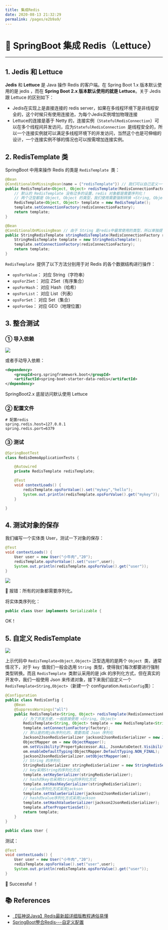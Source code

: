 ```yaml
---
title: 集成Redis
date: 2020-08-13 21:32:29
permalink: /pages/e2b9a9/
---
```

# 🍖 SpringBoot 集成 Redis（Lettuce）

---

## 1. Jedis 和 Lettuce

**Jedis**  和 **Lettuce** 是 Java 操作 Redis 的客户端。在 Spring Boot 1.x 版本默认使用的是 jedis ，而在 **Spring Boot 2.x 版本默认使用的就是 Lettuce**。关于 Jedis 跟 Lettuce 的区别如下：

- Jedis在实现上是直接连接的 redis server，如果在多线程环境下是非线程安全的，这个时候只有使用连接池，为每个Jedis实例增加物理连接
- Lettuce的连接是基于 Netty 的，连接实例（`StatefulRedisConnection`）可以在多个线程间并发访问，应为`StatefulRedisConnection `是线程安全的，所以一个连接实例就可以满足多线程环境下的并发访问，当然这个也是可伸缩的设计，一个连接实例不够的情况也可以按需增加连接实例。

## 2. RedisTemplate 类

SpringBoot 中用来操作 Redis 的类是 `RedisTemplate `类：

```java
@Bean
@ConditionalOnMissingBean(name = {"redisTemplate"}) // 我们可以自己定义一个 redisTemplate来替换这个默认的
public RedisTemplate<Object, Object> redisTemplate(RedisConnectionFactory redisConnectionFactory) throws UnknownHostException {
    // 默认的 RedisTemplate 没有过多的设置，redis 对象都是需要序列化！
	// 两个泛型都是 Object, Object 的类型，我们使用需要强制转换 <String, Object>
    RedisTemplate<Object, Object> template = new RedisTemplate();
    template.setConnectionFactory(redisConnectionFactory);
    return template;
}

@Bean
@ConditionalOnMissingBean // 由于 String 是redis中最常使用的类型，所以单独提出来了一个bean
public StringRedisTemplate stringRedisTemplate(RedisConnectionFactory redisConnectionFactory) throws UnknownHostException {
    StringRedisTemplate template = new StringRedisTemplate();
    template.setConnectionFactory(redisConnectionFactory);
    return template;
}
```

`RedisTemplate `提供了以下方法分别用于对 Redis 的各个数据结构进行操作：

- `opsForValue`： 对应 String（字符串）
- `opsForZSet`： 对应 ZSet（有序集合）
- `opsForHash`： 对应 Hash（哈希）
- `opsForList`： 对应 List（列表）
- `opsForSet`： 对应 Set（集合）
- `opsForGeo`： 对应 GEO（地理位置）

## 3. 整合测试

### ① 导入依赖

![](https://cs-wiki.oss-cn-shanghai.aliyuncs.com/img/20200725102121.png)

或者手动导入依赖：

```xml
<dependency>
    <groupId>org.springframework.boot</groupId>
    <artifactId>spring-boot-starter-data-redis</artifactId>
</dependency>
```

SpringBoot2.x 底层访问默认使用 Lettuce

### ② 配置文件

```properties
# 配置redis
spring.redis.host=127.0.0.1
spring.redis.port=6379
```

### ③ 测试

```java
@SpringBootTest
class RedisDemoApplicationTests {

    @Autowired
    private RedisTemplate redisTemplate;

    @Test
    void contextLoads() {
        redisTemplate.opsForValue().set("mykey","hello");
        System.out.println(redisTemplate.opsForValue().get("mykey"));
    }

}
```

## 4. 测试对象的保存

我们编写一个实体类 User，测试一下对象的保存：

```java
@Test
void contextLoads() {
    User user = new User("小牛肉","20");
    redisTemplate.opsForValue().set("user",user);
    System.out.println(redisTemplate.opsForValue().get("user"));
}
```

![](https://cs-wiki.oss-cn-shanghai.aliyuncs.com/img/20200725105227.png)

🚨 报错：所有的对象都需要序列化。

将实体类序列化：

```java
public class User implements Serializable {
```

OK！

## 5. 自定义 RedisTemplate

![](https://cs-wiki.oss-cn-shanghai.aliyuncs.com/img/20200725105703.png)

上示代码中 `RedisTemplate<Object,Object>` 泛型选用的是两个 `Object `类，通常情况下，对于 `key `值我们一般会选用 `String `类型，使得我们每次都要进行强制类型转换。而且 `RedisTemplate `类默认采用的是 jdk 的序列化方式，但在真实的开发中，我们一般使用 Json 来传递对象，接下来我们自定义一个 `RedisTemplate<String,Object>`（新建一个 configuration.`RedisConfig`类）：

```java
@Configuration
public class RedisConfig {
    @Bean
    @SuppressWarnings("all")
    public RedisTemplate<String, Object> redisTemplate(RedisConnectionFactory factory) {
        // 为了开发方便，一般直接使用 <String, Object>
        RedisTemplate<String, Object> template = new RedisTemplate<String, Object>();
        template.setConnectionFactory(factory);
        // 默认是的用jdk序列化的，需要改成 Json 序列化
        Jackson2JsonRedisSerializer jackson2JsonRedisSerializer = new Jackson2JsonRedisSerializer(Object.class);
        ObjectMapper om = new ObjectMapper();
        om.setVisibility(PropertyAccessor.ALL, JsonAutoDetect.Visibility.ANY);
        om.enableDefaultTyping(ObjectMapper.DefaultTyping.NON_FINAL);
        jackson2JsonRedisSerializer.setObjectMapper(om);
        // String 的序列化
        StringRedisSerializer stringRedisSerializer = new StringRedisSerializer();
        // key采用String的序列化方式
        template.setKeySerializer(stringRedisSerializer);
        // hash的key也采用String的序列化方式
        template.setHashKeySerializer(stringRedisSerializer);
        // value序列化方式采用jackson
        template.setValueSerializer(jackson2JsonRedisSerializer);
        // hash的value序列化方式采用jackson
        template.setHashValueSerializer(jackson2JsonRedisSerializer);
        template.afterPropertiesSet();
        return template;
    }
}
```

```java
public class User {
```

测试：

```java
@Test
void contextLoads() {
    User user = new User("小牛肉","20");
    redisTemplate.opsForValue().set("user",user);
    System.out.println(redisTemplate.opsForValue().get("user"));
}
```

🎉 Successful ！

## 📚 References

- [【狂神说Java】Redis最新超详细版教程通俗易懂](https://www.bilibili.com/video/BV1S54y1R7SB?from=search&seid=3325634079268895938)
- [SpringBoot整合Redis---自定义配置](https://www.cnblogs.com/leeeeemz/p/12766186.html)